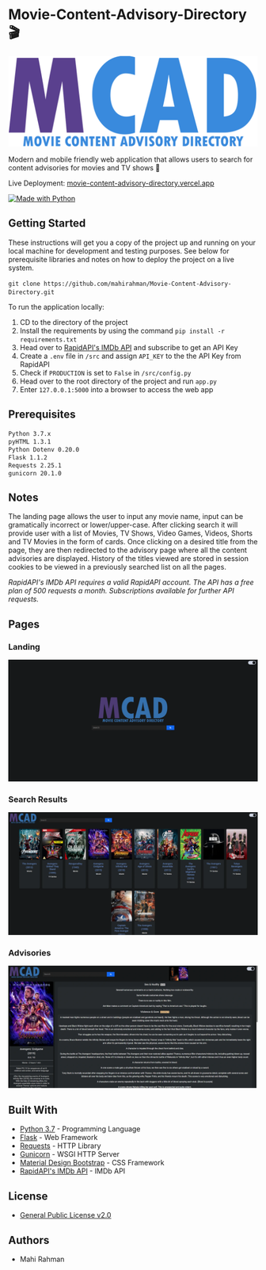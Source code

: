 # Movie-Content-Advisory-Directory 🎬

![Image](/public/img/logo.svg)

Modern and mobile friendly web application that allows users to search for content advisories for movies and TV shows 🍿

Live Deployment: [movie-content-advisory-directory.vercel.app](https://movie-content-advisory-directory.vercel.app)

[![Made with Python](http://ForTheBadge.com/images/badges/made-with-python.svg)](https://www.python.org)

## Getting Started

These instructions will get you a copy of the project up and running on your local machine for development and testing purposes. See below for prerequisite libraries and notes on how to deploy the project on a live system.

`git clone https://github.com/mahirahman/Movie-Content-Advisory-Directory.git`

To run the application locally:

1. CD to the directory of the project
2. Install the requirements by using the command `pip install -r requirements.txt`
3. Head over to [RapidAPI's IMDb API](https://rapidapi.com/apidojo/api/IMDb8) and subscribe to get an API Key
4. Create a `.env` file in `/src` and assign `API_KEY` to the the API Key from RapidAPI
5. Check if `PRODUCTION` is set to `False` in `/src/config.py`
6. Head over to the root directory of the project and run `app.py`
7. Enter `127.0.0.1:5000` into a browser to access the web app

## Prerequisites

```
Python 3.7.x
pyHTML 1.3.1
Python Dotenv 0.20.0
Flask 1.1.2
Requests 2.25.1
gunicorn 20.1.0
```
## Notes

The landing page allows the user to input any movie name, input can be gramatically incorrect or lower/upper-case.
After clicking search it will provide user with a list of Movies, TV Shows, Video Games, Videos, Shorts and TV Movies in the form of cards.
Once clicking on a desired title from the page, they are then redirected to the advisory page where all the content advisories are displayed.
History of the titles viewed are stored in session cookies to be viewed in a previously searched list on all the pages.

*RapidAPI's IMDb API requires a valid RapidAPI account. The API has a free plan of 500 requests a month. Subscriptions available for further API requests.*

## Pages

### Landing

![Image](/public/img/landing-page.webp)

### Search Results

![Image](/public/img/movies-page.webp)

### Advisories

![Image](/public/img/advisories-page.webp)

## Built With

* [Python 3.7](https://www.python.org) - Programming Language
* [Flask](https://flask.palletsprojects.com/en/2.0.x) - Web Framework
* [Requests](https://requests.readthedocs.io) - HTTP Library
* [Gunicorn](https://gunicorn.org) - WSGI HTTP Server
* [Material Design Bootstrap](https://mdbootstrap.com) - CSS Framework
* [RapidAPI's IMDb API](https://rapidapi.com/apidojo/api/imdb8) - IMDb API

## License

* [General Public License v2.0](https://github.com/mahirahman/Movie-Content-Advisory-Directory/blob/master/LICENSE)

## Authors

* Mahi Rahman
